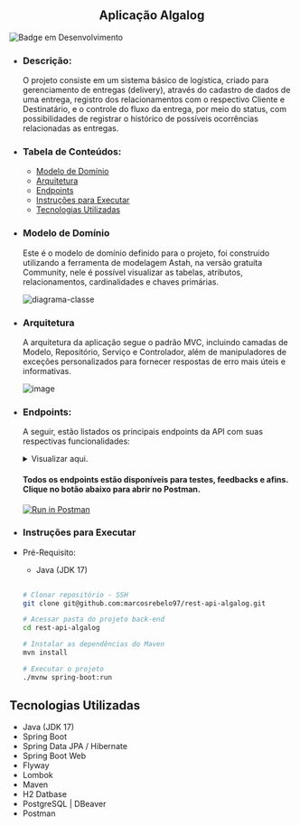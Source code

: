 <h2 align="center"><br/> Aplicação Algalog</h2>
    
![Badge em Desenvolvimento](http://img.shields.io/static/v1?label=STATUS&message=EM%20DESENVOLVIMENTO&color=GREEN&style=for-the-badge)

  - ### Descrição:
    O projeto consiste em um sistema básico de logística, criado para gerenciamento de entregas (delivery), através do cadastro de dados de uma entrega, registro dos relacionamentos com o respectivo Cliente e Destinatário, e o controle do fluxo da entrega, por meio do status, com possibilidades de registrar o histórico de possíveis ocorrências relacionadas as entregas.

  - ### Tabela de Conteúdos:
    - [Modelo de Domínio](#modelo-de-domínio)
    - [Arquitetura](#arquitetura)
    - [Endpoints](#endpoints)
    - [Instruções para Executar](instruções-para-executar)
    - [Tecnologias Utilizadas](#tecnologias-utilizadas)

  - ### Modelo de Domínio
      Este é o modelo de domínio definido para o projeto, foi construído utilizando a ferramenta de modelagem Astah, na versão gratuíta Community, nele é possível visualizar as tabelas, atributos, relacionamentos, cardinalidades e chaves primárias.

    ![diagrama-classe](https://github.com/marcosrebelo97/rest-api-algalog/assets/37541973/3d19948b-57e6-4e07-8f58-8516fc9363c5)
  
  - ### Arquitetura
    A arquitetura da aplicação segue o padrão MVC, incluindo camadas de Modelo, Repositório, Serviço e Controlador, além de manipuladores de exceções personalizados para fornecer respostas de erro mais úteis e informativas.

    ![image](https://github.com/marcosrebelo97/rest-api-algalog/assets/37541973/5b070470-f4c7-4f55-a2bd-a8811ea5baf7)


  - ### Endpoints:
    A seguir, estão listados os principais endpoints da API com suas respectivas funcionalidades:

    <details>
    <summary>Visualizar aqui.</summary>
    
    - #### Endpoint: ``{/clientes}``
    
    | Rest  | Request              | Funcionalidade |
    |-------|----------------------| ------- |
    | PUT   | Clientes - Atualizar | Atualiza os dados cadastrados de um Cliente |
    | POST  | Clientes - Cadastrar | Realiza o cadastro de dados de um Cliente |
    | DEL   | Clientes - Excluir   | Exclui o cadastro de um Cliente através do ID |
    | GET   | Clientes - Listar    | Retorna todos os Clientes e seus respectivos dados cadastrados na plataforma |
    | POST  | Clientes - Buscar    | Permite que o usuário pesquise por um Cliente específico através do ID |
    
     - #### Endpoint: ``{/entregas}``
    
    | Rest  | Request              | Funcionalidade |
    |-------|----------------------| ------- |
    | GET   | Entregas - Listar    | Retorna todas as entregas cadastradas, dados de destinatários e taxa de delivery |
    | GET   | Entregas - Obter ID  | Retorna os dados de uma Entrega específica através do ID |
    | PUT   | Entregas - Finalizar | Permite ao usuário finalizar uma Entrega, caso o seu status seja Finalizada |
    | POST  | Entregas - Solicitar | Permite que o usuário solicite uma Entrega, adicionando os dados de Destinatário | 
    
     - #### Endpoint: ``{/entregas/{id}/ocorrencias}``
    
    | Rest  | Request                | Funcionalidade |
    |-------|------------------------| ------- |
    | GET   | Ocorrências - Listar    | Retorna os dados das Entregas que tiveram (ou não) alguma Ocorrência durante o delivery |
    | POST  | Ocorrências - Solicitar | Permite ao usuário realizar uma eventual ocorrência que houve durante a Entrega |
    
    </details>

    #### Todos os endpoints estão disponíveis para testes, feedbacks e afins. Clique no botão abaixo para abrir no Postman.
    
    [![Run in Postman](https://run.pstmn.io/button.svg)](https://gold-eclipse-442776.postman.co/collection/19986209-8171bf70-4c4d-4b15-981b-405301adc942?source=rip_markdown)
    
 - ### Instruções para Executar
  - Pré-Requisito:
      - Java (JDK 17) </br>
      
    ```bash
   
    # Clonar repositório - SSH
    git clone git@github.com:marcosrebelo97/rest-api-algalog.git
    
    # Acessar pasta do projeto back-end
    cd rest-api-algalog

    # Instalar as dependências do Maven
    mvn install
    
    # Executar o projeto
    ./mvnw spring-boot:run
    ```

  ## Tecnologias Utilizadas
  - Java (JDK 17)
  - Spring Boot
  - Spring Data JPA / Hibernate
  - Spring Boot Web
  - Flyway
  - Lombok
  - Maven
  - H2 Datbase
  - PostgreSQL | DBeaver
  - Postman

